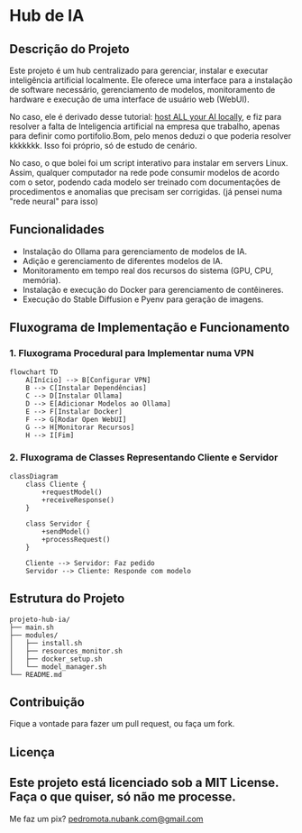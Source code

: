 # Hub de IA

## Descrição do Projeto

Este projeto é um hub centralizado para gerenciar, instalar e executar inteligência artificial localmente. Ele oferece uma interface para a instalação de software necessário, gerenciamento de modelos, monitoramento de hardware e execução de uma interface de usuário web (WebUI).

No caso, ele é derivado desse tutorial: [host ALL your AI locally](https://youtu.be/Wjrdr0NU4Sk), e fiz para resolver a falta de Inteligencia artificial na empresa que trabalho, apenas para definir como portifolio.Bom, pelo menos deduzi o que poderia resolver kkkkkkk. Isso foi próprio, só de estudo de cenário.

No caso, o que bolei foi um script interativo para instalar em servers Linux. Assim, qualquer computador na rede pode consumir modelos de acordo com o setor, podendo cada modelo ser treinado com documentações de procedimentos e anomalias que precisam ser corrigidas. (já pensei numa "rede neural" para isso)

## Funcionalidades

- Instalação do Ollama para gerenciamento de modelos de IA.
- Adição e gerenciamento de diferentes modelos de IA.
- Monitoramento em tempo real dos recursos do sistema (GPU, CPU, memória).
- Instalação e execução do Docker para gerenciamento de contêineres.
- Execução do Stable Diffusion e Pyenv para geração de imagens.


## Fluxograma de Implementação e Funcionamento

### 1. Fluxograma Procedural para Implementar numa VPN

```mermaid
flowchart TD
    A[Início] --> B[Configurar VPN]
    B --> C[Instalar Dependências]
    C --> D[Instalar Ollama]
    D --> E[Adicionar Modelos ao Ollama]
    E --> F[Instalar Docker]
    F --> G[Rodar Open WebUI]
    G --> H[Monitorar Recursos]
    H --> I[Fim]

```

### 2. Fluxograma de Classes Representando Cliente e Servidor

```mermaid
classDiagram
    class Cliente {
        +requestModel()
        +receiveResponse()
    }

    class Servidor {
        +sendModel()
        +processRequest()
    }

    Cliente --> Servidor: Faz pedido
    Servidor --> Cliente: Responde com modelo
```

## Estrutura do Projeto

```
projeto-hub-ia/
├── main.sh
├── modules/
│   ├── install.sh
│   ├── resources_monitor.sh
│   ├── docker_setup.sh
│   └── model_manager.sh
└── README.md
```

## Contribuição

Fique a vontade para fazer um pull request, ou faça um fork.

## Licença

Este projeto está licenciado sob a MIT License. Faça o que quiser, só não me processe.
---

Me faz um pix?
pedromota.nubank.com@gmail.com
